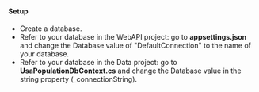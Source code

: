 #### Setup
- Create a database.
- Refer to your database in the WebAPI project: go to **appsettings.json** and change the Database value of "DefaultConnection" to the name of your database.
- Refer to your database in the Data project: go to **UsaPopulationDbContext.cs** and change the Database value in the string property (_connectionString).
